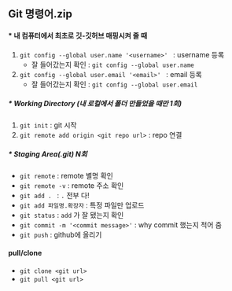 ## Git 명령어.zip

#### * 내 컴퓨터에서 최초로 깃-깃허브 매핑시켜 줄 때

1. `git config --global user.name '<username>' ` : username 등록
   * 잘 들어갔는지 확인 : `git config --global user.name`
2. `git config --global user.email '<email>' ` : email 등록
   * 잘 들어갔는지 확인 : `git config --global user.email`



##### * Working Directory (내 로컬에서 폴더 만들었을 때만 1회)

1. `git init` : git 시작
2. `git remote add origin <git repo url>` : repo 연결

##### * Staging Area(.git) *N회*

* `git remote` : remote 별명 확인
* `git remote -v` : remote 주소 확인
* `git add . ` : `.` 전부 다!
* `git add 파일명.확장자` : 특정 파일만 업로드
* `git status` : `add` 가 잘 됐는지 확인
* `git commit -m '<commit message>'` : why commit 했는지 적어 줌
* `git push` : github에 올리기



#### pull/clone

* `git clone <git url>`
* `git pull <git url>`



